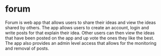 # forum
Forum is web app that allows users to share their ideas and view the ideas shared by others. The app allows users to create an account, login and write posts for that explain their idea. Other users can then view the ideas that have been posted on the app and up vote the ones they like the best. The app also provides an admin level access that allows for the monitoring and removal of posts.

